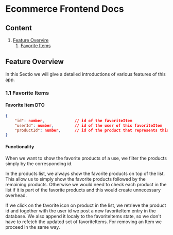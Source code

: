 # Ecommerce Frontend Docs

## Content
1. [Feature Overvire](#feature-overview)
    1. [Favorite Items](#11-favorite-items)
## Feature Overview

In this Sectio we will give a detailed introductions of various features of this app.

### 1.1 Favorite Items

#### Favorite Item DTO
```json
{
    "id": number,             // id of the favoriteItem
    "userId": number,         // id of the user of this favoriteItem
    "productId": number,      // id of the product that represents this favoriteItem
}
```

####  Functionality

When we want to show the favorite products of a use, we filter the products simply by the corresponding id.

In the products list, we always show the favorite products on top of the list. This allow us to simply show the favorite products followed by the remaining products. Otherwise we would need to check each product in the list if it is part of the favorite products and this would create unnecessary overhead.

If we click on the favorite icon on product in the list, we retrieve the product id and together with the user id we post a new favoriteItem entry in the database. We also append it localy to the favoriteItems state, so we don't have to refetch the updated set of favoriteItems. For removing an Item we proceed in the same way.

